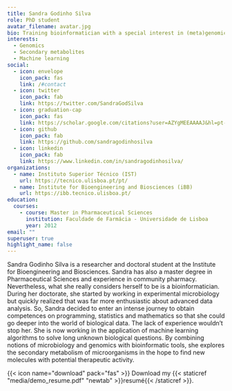 ```yaml
---
title: Sandra Godinho Silva
role: PhD student
avatar_filename: avatar.jpg
bio: Training bioinformatician with a special interest in (meta)genomics.
interests:
  - Genomics
  - Secondary metabolites
  - Machine learning
social:
  - icon: envelope
    icon_pack: fas
    link: /#contact
  - icon: twitter
    icon_pack: fab
    link: https://twitter.com/SandraGodSilva
  - icon: graduation-cap
    icon_pack: fas
    link: https://scholar.google.com/citations?user=AZYgMEEAAAAJ&hl=pt-PT
  - icon: github
    icon_pack: fab
    link: https://github.com/sandragodinhosilva
  - icon: linkedin
    icon_pack: fab
    link: https://www.linkedin.com/in/sandragodinhosilva/
organizations:
  - name: Instituto Superior Técnico (IST)
    url: https://tecnico.ulisboa.pt/pt/
  - name: Institute for Bioengineering and Biosciences (iBB)
    url: https://ibb.tecnico.ulisboa.pt/
education:
  courses:
    - course: Master in Pharmaceutical Sciences
      institution: Faculdade de Farmácia - Universidade de Lisboa
      year: 2012
email: ""
superuser: true
highlight_name: false
---
```


Sandra Godinho Silva is a researcher and doctoral student at the Institute for Bioengineering and Biosciences. Sandra has also a master degree in Pharmaceutical Sciences and experience in community pharmacy. Nevertheless, what she really considers herself to be is a bioinformatician. During her doctorate, she started by working in experimental microbiology but quickly realized that was far more enthusiastic about advanced data analysis. So, Sandra decided to enter an intense journey to obtain competences on programming, statistics and mathematics so that she could go deeper into the world of biological data. The lack of experience wouldn’t stop her. She is now working in the application of machine learning algorithms to solve long unknown biological questions. By combining notions of microbiology and genomics with bioinformatic tools, she explores the secondary metabolism of microorganisms in the hope to find new molecules with potential therapeutic activity.

{{< icon name="download" pack="fas" >}} Download my {{< staticref "media/demo_resume.pdf" "newtab" >}}resumé{{< /staticref >}}.
